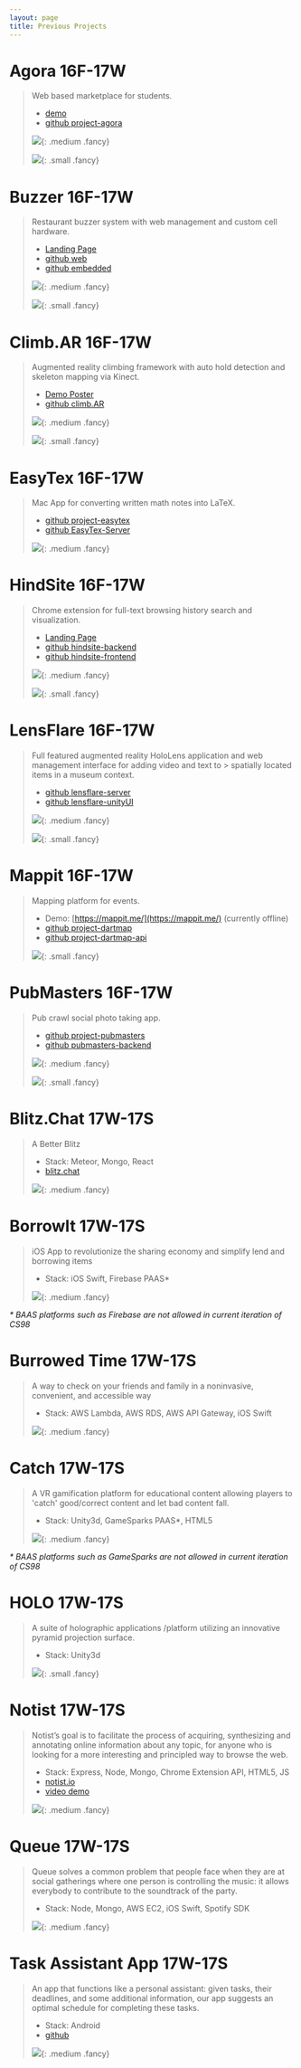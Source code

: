 ```yaml
---
layout: page
title: Previous Projects
---
```




# Agora 16F-17W #

> Web based marketplace for students.
>
> * [demo](http://agora-react.herokuapp.com/)
> * [github project-agora](https://github.com/dartmouth-cs98/project-agora)
>
> ![](img/agora.gif){: .medium .fancy}
>
>![](img/agora.jpg){: .small .fancy}

# Buzzer 16F-17W #
> Restaurant buzzer system with web management and custom cell hardware.
>
> * [Landing Page](http://restaur-anteater.herokuapp.com/)
> * [github web](https://github.com/dartmouth-cs98/buzzer)
> * [github embedded](https://github.com/dartmouth-cs98/buzzer-embedded)
>
> ![](img/buzzer-proto.jpg){: .medium .fancy}
>
> ![](img/buzzer.jpg){: .small .fancy}
>


# Climb.AR 16F-17W #
> Augmented reality climbing framework with auto hold detection and skeleton mapping via Kinect.
>
> * [Demo Poster](https://cdn.rawgit.com/dartmouth-cs98/climb.AR/c630b006/readme_imgs/poster.pdf)
> * [github climb.AR](https://github.com/dartmouth-cs98/climb.AR)
>
> ![](img/music_game_demo.gif){: .medium .fancy}
>
> ![](img/climb.AR.png){: .small .fancy}
>


# EasyTex 16F-17W #
> Mac App for converting written math notes into LaTeX.
>
> * [github project-easytex](https://github.com/dartmouth-cs98/project-easytex)
> * [github EasyTex-Server](https://github.com/dartmouth-cs98/EasyTex-Server)
>
> ![](img/easytex_userflow.jpg){: .medium .fancy}
>

# HindSite 16F-17W #
> Chrome extension for full-text browsing history search and visualization.
>
> * [Landing Page](https://dartmouth-cs98.github.io/hindsite/)
> * [github hindsite-backend](https://github.com/dartmouth-cs98/hindsite-backend)
> * [github hindsite-frontend](https://github.com/dartmouth-cs98/hindsite-frontend)
>
> ![](img/timeline-reef.gif){: .medium .fancy}
>
> ![](img/hindsite.jpg){: .small .fancy}
>

# LensFlare 16F-17W #
> Full featured augmented reality HoloLens application and web management interface for adding video and text to > spatially located items in a museum context.
>
> * [github lensflare-server](https://github.com/dartmouth-cs98/lensflare-server)
> * [github lensflare-unityUI](https://github.com/dartmouth-cs98/lensflare-unityUI)
>
> ![](img/lensflare_poster.jpeg){: .medium .fancy}
>
> ![](img/lensflare.jpg){: .small .fancy}
>

# Mappit 16F-17W #

> Mapping platform for events.
>
> * Demo: [https://mappit.me/](https://mappit.me/) (currently offline)
> * [github project-dartmap](https://github.com/dartmouth-cs98/project-dartmap)
> * [github project-dartmap-api](https://github.com/dartmouth-cs98/project-dartmap-api)
>
>![](img/marauders.jpg){: .small .fancy}
>

# PubMasters 16F-17W #

>Pub crawl social photo taking app.
>
> * [github project-pubmasters](https://github.com/dartmouth-cs98/project-pubmasters/tree/develop)
> * [github pubmasters-backend](https://github.com/dartmouth-cs98/pubmasters-backend)
>
> ![](img/pubmasters_flow.png){: .medium .fancy}
>
> ![](img/pubgolf.png){: .small .fancy}

# Blitz.Chat 17W-17S #

> A Better Blitz
>
> * Stack: Meteor, Mongo, React
> * [blitz.chat](http://blitz.chat)
>
> ![](img/blitzchat.jpg){: .medium .fancy}

# BorrowIt 17W-17S #

>  iOS App to revolutionize the sharing economy and simplify lend and borrowing items
>
> * Stack: iOS Swift, Firebase PAAS*
>
> ![](img/borrowit.jpg){: .medium .fancy}
>

_* BAAS platforms such as Firebase are not allowed in current iteration of CS98_


# Burrowed Time 17W-17S #

> A way to check on your friends and family in a noninvasive, convenient, and accessible way
>
> * Stack: AWS Lambda, AWS RDS, AWS API Gateway, iOS Swift
>
> ![](img/burrowedtime.jpg){: .medium .fancy}
>

# Catch 17W-17S #

> A VR gamification platform for educational content allowing players to 'catch' good/correct content and let bad content fall.
>
> * Stack: Unity3d, GameSparks PAAS*, HTML5
>
> ![](img/catch.jpg){: .medium .fancy}
>

_* BAAS platforms such as GameSparks are not allowed in current iteration of CS98_


# HOLO 17W-17S #

> A suite of holographic applications /platform utilizing an innovative pyramid projection surface.
>
> * Stack: Unity3d
>
> ![](img/holo.jpg){: .small .fancy}
>

# Notist 17W-17S #

> Notist’s goal is to facilitate the process of acquiring, synthesizing and annotating online information about any topic, for anyone who is looking for a more interesting and principled way to browse the web.
>
> * Stack: Express, Node, Mongo, Chrome Extension API, HTML5, JS
> * [notist.io](https://notist.io/)
> * [video demo](https://www.youtube.com/watch?v=o2DjriZ_V34)
>
> ![](img/notist.jpg){: .medium .fancy}
>

# Queue 17W-17S #

> Queue solves a common problem that people face when they are at social gatherings where one person is controlling the music: it allows everybody to contribute to the soundtrack of the party.
>
> * Stack: Node, Mongo, AWS EC2, iOS Swift, Spotify SDK
>
> ![](img/queue.jpg){: .medium .fancy}
>

# Task Assistant App 17W-17S #

> An app that functions like a personal assistant: given tasks, their deadlines, and some additional information, our app suggests an optimal schedule for completing these tasks.
>
> * Stack: Android
> * [github](https://github.com/kelleylin/Chrono)
>
> ![](img/taskassistant.jpg){: .medium .fancy}
>
